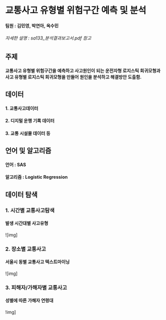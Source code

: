 # 교통사고 유형별 위험구간 예측 및 분석
#### 팀원 : 김민영, 박연아, 옥수민
###### 자세한 설명 : sa133_분석결과보고서.pdf 참고

## 주제 
#### 교통사고 유형별 위험구간을 예측하고 사고원인이 되는 운전자형 로지스틱 회귀모형과 사고 유형별 로지스틱 회귀모형을 만들어 원인을 분석하고 해결방안 도출함.

## 데이터
#### 1. 교통사고데이터
#### 2. 디지털 운행 기록 데이터
#### 3. 교통 시설물 데이터 등 

## 언어 및 알고리즘
#### 언어 : SAS
#### 알고리즘 : Logistic Regression

## 데이터 탐색
### 1. 시간별 교통사고탐색
#### 발생 시간대별 사고유형 
![img]

### 2. 장소별 교통사고 
#### 서울시 동별 교통사고 텍스트마이닝
![img] 

### 3. 피해자/가해자별 교통사고
#### 성별에 따른 가해자 연령대
!img] 

